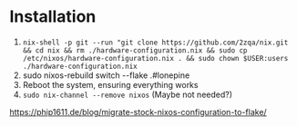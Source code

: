 # Installation

1. `nix-shell -p git --run "git clone https://github.com/2zqa/nix.git && cd nix && rm ./hardware-configuration.nix && sudo cp /etc/nixos/hardware-configuration.nix . && sudo chown $USER:users ./hardware-configuration.nix`
2. sudo nixos-rebuild switch --flake .#lonepine
3. Reboot the system, ensuring everything works
5. `sudo nix-channel --remove nixos` (Maybe not needed?)

https://phip1611.de/blog/migrate-stock-nixos-configuration-to-flake/
